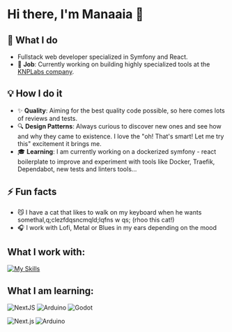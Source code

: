 # Hi there, I'm Manaaia 👋

## :briefcase: What I do
- Fullstack web developer specialized in Symfony and React. 
- 🔭 **Job**: Currently working on building highly specialized tools at the [KNPLabs company](https://knplabs.com/en/).

## :bulb: How I do it
- :sparkles: **Quality**: Aiming for the best quality code possible, so here comes lots of reviews and tests.
- :mag: **Design Patterns**: Always curious to discover new ones and see how and why they came to existence. I love the "oh! That's smart! Let me try this" excitement it brings me.
- :mortar_board: **Learning**: I am currently working on a dockerized symfony - react boilerplate to improve and experiment with tools like Docker, Traefik, Dependabot, new tests and linters tools...

## ⚡ Fun facts
-	:smirk_cat: I have a cat that likes to walk on my keyboard when he wants somethal,q;clezfdqsncmqld;lqfns w qs; (rhoo this cat!)
-	:headphones: I work with Lofi, Metal or Blues in my ears depending on the mood

## What I work with:
[![My Skills](https://skillicons.dev/icons?i=php,js,ts,react,redux,symfony,docker,git,mysql)](https://skillicons.dev)

## What I am learning:
![NextJS](https://skillicons.dev/icons?i=nextjs "NextJS") ![Arduino](https://skillicons.dev/icons?i=arduino "Arduino") ![Godot](https://skillicons.dev/icons?i=godot "Godot")

<div class="column">
  <div class="row">
    <img align="left" alt="Next.js" title="Next.js" src="https://skillicons.dev/icons?i=nextjs" />
    <img align="left" alt="Arduino" title="Arduino" src="https://skillicons.dev/icons?i=arduino" />
  </div>
</div>


<!--
**Manaaia/Manaaia** is a ✨ _special_ ✨ repository because its `README.md` (this file) appears on your GitHub profile.

Here are some ideas to get you started:

- 🔭 I am currently working on building highly specialized tools for different clients at the KNPLabs company.
- 🌱 I’m currently learning ...
- 👯 I’m looking to collaborate on ...
- 🤔 I’m looking for help with ...
- 💬 Ask me about ...
- 📫 How to reach me: ...
- 😄 Pronouns: ...
- ⚡ Fun fact: ...
-->
